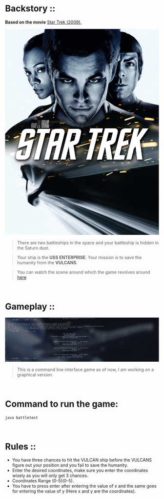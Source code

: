 # Backstory ::

**Based on the movie** [Star Trek (2009).](<https://en.wikipedia.org/wiki/Star_Trek_(film)> "Star Trek")

![Star Trek 2009](Image/startrek.jpg)

> There are two battleships in the space and your battleship is hidden in the Saturn dust. <br>

> Your ship is the **USS ENTERPRISE**. Your mission is to save the humanity from the **VULCANS**.

> You can watch the scene around which the game revolves around [here](https://www.youtube.com/watch?v=zlGRNRAL148)

<br>

# Gameplay ::

![Battleship Game](Image/Demo.png)

> This is a command line interface game as of now, I am working on a graphical version.

<br>

# Command to run the game:

```
java battletest
```

<br>

# Rules ::

- You have three chances to hit the VULCAN ship before the VULCANS figure out your position and you fail to save the humanity.
- Enter the desired coordinates, make sure you enter the coordinates wisely as you will only get 3 chances.
- Coordinates Range (0-5)(0-5).
- You have to press enter after entering the value of x and the same goes for entering the value of y (Here x and y are the coordinates).
